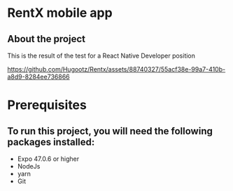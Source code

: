 # RentX mobile app
## About the project


This is the result of the test for a React Native Developer position

https://github.com/Hugootz/Rentx/assets/88740327/55acf38e-99a7-410b-a8d9-8284ee736866

# Prerequisites
## To run this project, you will need the following packages installed:
+ Expo 47.0.6 or higher
+ NodeJs
+ yarn
+ Git
